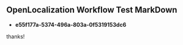 ## OpenLocalization Workflow Test MarkDown
* **e55f177a-5374-496a-803a-0f5319153dc6**
 
thanks!

<!--HONumber=Oct16_HO3-->


